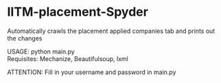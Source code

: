 # IITM-placement-Spyder
Automatically crawls the placement applied companies tab and prints out the changes

USAGE: python main.py  
Requisites: Mechanize, Beautifulsoup, lxml

ATTENTION:  Fill in your username and password in main.py
